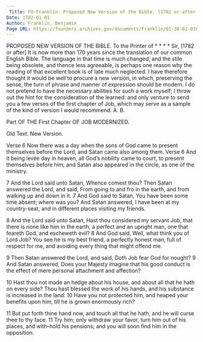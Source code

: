 ```yaml
---
 Title: FO-Franklin: Proposed New Version of the Bible, [1782 or after]
Date: 1782-01-01
Author: Franklin, Benjamin
Page URL: https://founders.archives.gov/documents/Franklin/01-38-02-0388
---
```



PROPOSED NEW VERSION OF THE BIBLE.
To the Printer of * * * *
Sir,
[1782 or after]
It is now more than 170 years since the translation of our common English Bible. The language in that time is much changed, and the stile being obsolete, and thence less agreeable, is perhaps one reason why the reading of that excellent book is of late much neglected. I have therefore thought it would be well to procure a new version, in which, preserving the sense, the turn of phrase and manner of expression should be modern. I do not pretend to have the necessary abilities for such a work myself; I throw out the hint for the consideration of the learned: and only venture to send you a few verses of the first chapter of Job, which may serve as a sample of the kind of version I would recommend.
A. B.


Part OF THE First Chapter OF JOB MODERNIZED.


Old Text.
New Version.


Verse 6 Now there was a day when the sons of God came to present themselves before the Lord, and Satan came also among them.
Verse 6 And it being levée day in heaven, all God’s nobility came to court, to present themselves before him; and Satan also appeared in the circle, as one of the ministry.


7 And the Lord said unto Satan, Whence comest thou? Then Satan answered the Lord, and said, From going to and fro in the earth, and from walking up and down in it.
7 And God said to Satan, You have been some time absent; where was you? And Satan answered, I have been at my country-seat, and in different places visiting my friends.


8 And the Lord said unto Satan, Hast thou considered my servant Job, that there is none like him in the earth, a perfect and an upright man, one that feareth God, and escheweth evil?
8 And God said, Well, what think you of Lord Job? You see he is my best friend, a perfectly honest man, full of respect for me, and avoiding every thing that might offend me.


9 Then Satan answered the Lord, and said, Doth Job fear God for nought?
9 And Satan answered, Does your Majesty imagine that his good conduct is the effect of mere personal attachment and affection?



10 Hast thou not made an hedge about his house, and about all that he hath on every side? Thou hast blessed the work of his hands, and his substance is increased in the land:
10 Have you not protected him, and heaped your benefits upon him, till he is grown enormously rich?


11 But put forth thine hand now, and touch all that he hath, and he will curse thee to thy face.
11 Try him; only withdraw your favor, turn him out of his places, and with-hold his pensions; and you will soon find him in the opposition.




